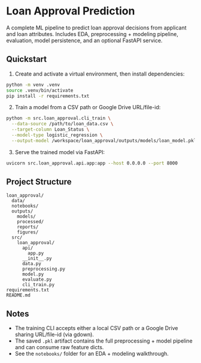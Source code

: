 # Loan Approval Prediction

A complete ML pipeline to predict loan approval decisions from applicant and loan attributes. Includes EDA, preprocessing + modeling pipeline, evaluation, model persistence, and an optional FastAPI service.

## Quickstart

1. Create and activate a virtual environment, then install dependencies:

```bash
python -m venv .venv
source .venv/bin/activate
pip install -r requirements.txt
```

2. Train a model from a CSV path or Google Drive URL/file-id:

```bash
python -m src.loan_approval.cli_train \
  --data-source /path/to/loan_data.csv \
  --target-column Loan_Status \
  --model-type logistic_regression \
  --output-model /workspace/loan_approval/outputs/models/loan_model.pkl
```

3. Serve the trained model via FastAPI:

```bash
uvicorn src.loan_approval.api.app:app --host 0.0.0.0 --port 8000
```

## Project Structure

```
loan_approval/
  data/
  notebooks/
  outputs/
    models/
    processed/
    reports/
    figures/
  src/
    loan_approval/
      api/
        app.py
      __init__.py
      data.py
      preprocessing.py
      model.py
      evaluate.py
      cli_train.py
requirements.txt
README.md
```

## Notes
- The training CLI accepts either a local CSV path or a Google Drive sharing URL/file-id (via gdown).
- The saved `.pkl` artifact contains the full preprocessing + model pipeline and can consume raw feature dicts.
- See the `notebooks/` folder for an EDA + modeling walkthrough.